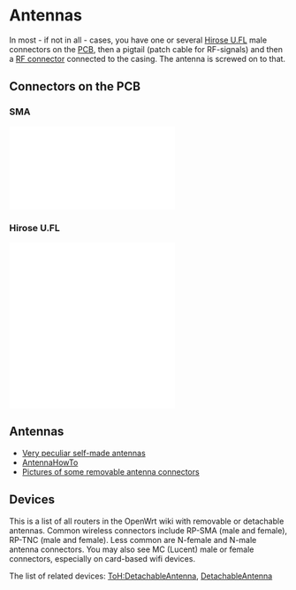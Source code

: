 # Antennas

In most - if not in all - cases, you have one or several [Hirose U.FL](https://en.wikipedia.org/wiki/Hirose%20U.FL "https://en.wikipedia.org/wiki/Hirose U.FL") male connectors on the [PCB](https://en.wikipedia.org/wiki/Printed%20circuit%20board "https://en.wikipedia.org/wiki/Printed circuit board"), then a pigtail (patch cable for RF-signals) and then a [RF connector](https://en.wikipedia.org/wiki/RF%20connector "https://en.wikipedia.org/wiki/RF connector") connected to the casing. The antenna is screwed on to that.

## Connectors on the PCB

### SMA

[![SMA surfaced mounted on a PCB](/lib/exe/fetch.php?w=400&tok=33ab98&media=http%3A%2F%2Fupload.wikimedia.org%2Fwikipedia%2Fcommons%2F8%2F87%2FSma-einbaubuchse.jpg "SMA surfaced mounted on a PCB")](/lib/exe/fetch.php?tok=1fb0de&media=http%3A%2F%2Fupload.wikimedia.org%2Fwikipedia%2Fcommons%2F8%2F87%2FSma-einbaubuchse.jpg "http://upload.wikimedia.org/wikipedia/commons/8/87/Sma-einbaubuchse.jpg")

### Hirose U.FL

[![Hirose U.FL connector on PCB](/lib/exe/fetch.php?w=400&tok=e0aedf&media=http%3A%2F%2Fupload.wikimedia.org%2Fwikipedia%2Fcommons%2Fc%2Fca%2FU.FL_connector.jpg "Hirose U.FL connector on PCB")](/lib/exe/fetch.php?tok=cdaf65&media=http%3A%2F%2Fupload.wikimedia.org%2Fwikipedia%2Fcommons%2Fc%2Fca%2FU.FL_connector.jpg "http://upload.wikimedia.org/wikipedia/commons/c/ca/U.FL_connector.jpg") [![](/lib/exe/fetch.php?w=400&tok=60f818&media=http%3A%2F%2Fupload.wikimedia.org%2Fwikipedia%2Fcommons%2F7%2F7d%2FRouterBoard_112_with_U.FL-RSMA_pigtail_and_R52_miniPCI_Wi-Fi_card.jpg)](/lib/exe/fetch.php?tok=ba1b1c&media=http%3A%2F%2Fupload.wikimedia.org%2Fwikipedia%2Fcommons%2F7%2F7d%2FRouterBoard_112_with_U.FL-RSMA_pigtail_and_R52_miniPCI_Wi-Fi_card.jpg "http://upload.wikimedia.org/wikipedia/commons/7/7d/RouterBoard_112_with_U.FL-RSMA_pigtail_and_R52_miniPCI_Wi-Fi_card.jpg")

## Antennas

- [Very peculiar self-made antennas](https://web.archive.org/web/20150413150245/http://usbwifi.orconhosting.net.nz/ "https://web.archive.org/web/20150413150245/http://usbwifi.orconhosting.net.nz/")
- [AntennaHowTo](https://web.archive.org/web/20140215085116/http://www.seattlewireless.net:80/AntennaHowTo "https://web.archive.org/web/20140215085116/http://www.seattlewireless.net:80/AntennaHowTo")
- [Pictures of some removable antenna connectors](https://web.archive.org/web/20140215085116/http://wireless.gumph.org/content/3/7/011-cable-connectors.html "https://web.archive.org/web/20140215085116/http://wireless.gumph.org/content/3/7/011-cable-connectors.html")

## Devices

This is a list of all routers in the OpenWrt wiki with removable or detachable antennas. Common wireless connectors include RP-SMA (male and female), RP-TNC (male and female). Less common are N-female and N-male antenna connectors. You may also see MC (Lucent) male or female connectors, especially on card-based wifi devices.

The list of related devices: [ToH:DetachableAntenna](/toh/views/toh_detachable_antennas "toh:views:toh_detachable_antennas"), [DetachableAntenna](/tag/detachableantenna?do=showtag&tag=DetachableAntenna "tag:detachableantenna")

